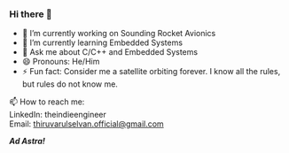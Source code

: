 ### Hi there 👋

- 🔭 I’m currently working on Sounding Rocket Avionics
- 🌱 I’m currently learning Embedded Systems
- 💬 Ask me about C/C++ and Embedded Systems 
- 😄 Pronouns: He/Him
- ⚡ Fun fact: Consider me a satellite orbiting forever. I know all the rules, but rules do not know me. 

📫 How to reach me:     
LinkedIn: theindieengineer  
Email: thiruvarulselvan.official@gmail.com

_****Ad Astra!****_

